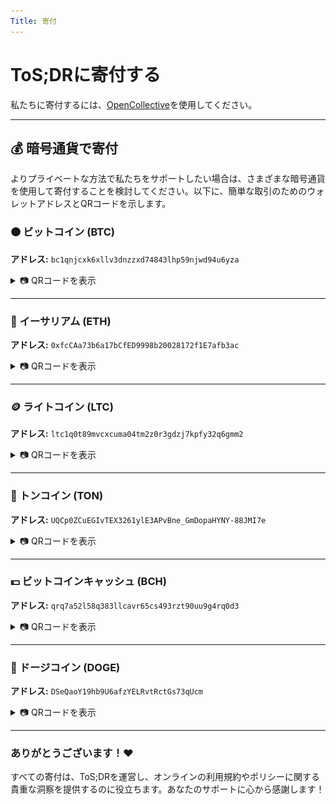 ```yaml
---
Title: 寄付
---
```


# ToS;DRに寄付する

私たちに寄付するには、[OpenCollective](https://opencollective.com/tosdr)を使用してください。

---

## 💰 暗号通貨で寄付
よりプライベートな方法で私たちをサポートしたい場合は、さまざまな暗号通貨を使用して寄付することを検討してください。以下に、簡単な取引のためのウォレットアドレスとQRコードを示します。

### 🟠 ビットコイン (BTC)
**アドレス:** `bc1qnjcxk6xllv3dnzzxd74843lhp59njwd94u6yza`
<details>
  <summary>📷 QRコードを表示</summary>
  <img src="/static/crypto/crypto_qr_BTC.png" alt="ビットコインウォレットQR">
</details>

---

### 💎 イーサリアム (ETH)
**アドレス:** `0xfcCAa73b6a17bCfED9998b20028172f1E7afb3ac`
<details>
  <summary>📷 QRコードを表示</summary>
  <img src="/static/crypto/crypto_qr_ETH.png" alt="イーサリアムウォレットQR">
</details>

---

### 🪙 ライトコイン (LTC)
**アドレス:** `ltc1q0t89mvcxcuma04tm2z0r3gdzj7kpfy32q6gmm2`
<details>
  <summary>📷 QRコードを表示</summary>
  <img src="/static/crypto/crypto_qr_LTC.png" alt="ライトコインウォレットQR">
</details>

---

### 🔵 トンコイン (TON)
**アドレス:** `UQCp0ZCuEGIvTEX3261ylE3APvBne_GmDopaHYNY-88JMI7e`
<details>
  <summary>📷 QRコードを表示</summary>
  <img src="/static/crypto/crypto_qr_TON.png" alt="トンコインウォレットQR">
</details>

---

### 💵 ビットコインキャッシュ (BCH)
**アドレス:** `qrq7a52l58q383llcavr65cs493rzt90uu9g4rq0d3`
<details>
  <summary>📷 QRコードを表示</summary>
  <img src="/static/crypto/crypto_qr_BTC_CASH.png" alt="ビットコインキャッシュウォレットQR">
</details>

---

### 🐶 ドージコイン (DOGE)
**アドレス:** `DSeQaoY19hb9U6afzYELRvtRctGs73qUcm`
<details>
  <summary>📷 QRコードを表示</summary>
  <img src="/static/crypto/crypto_qr_DOGE.png" alt="ドージコインウォレットQR">
</details>

---

### ありがとうございます！❤️
すべての寄付は、ToS;DRを運営し、オンラインの利用規約やポリシーに関する貴重な洞察を提供するのに役立ちます。あなたのサポートに心から感謝します！
